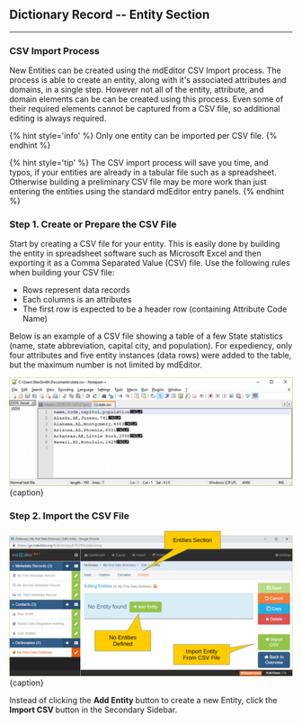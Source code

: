 ## Dictionary Record -- Entity Section
---

### CSV Import Process

New <span class="md-panel">Entities</span> can be created using the mdEditor CSV Import process.  The process is able to create an entity, along with it's associated attributes and domains, in a single step.  However not all of the entity, attribute, and domain elements can be can be created using this process.  Even some of their required elements cannot be captured from a CSV file, so additional editing is always required.  

{% hint style='info' %}
  Only one entity can be imported per CSV file.
{% endhint %}

{% hint style='tip' %}
  The CSV import process will save you time, and typos, if your entities are already in a tabular file such as a spreadsheet.  Otherwise building a preliminary CSV file may be more work than just entering the entities using the standard mdEditor entry panels.
{% endhint %}

### Step 1. Create or Prepare the CSV File

Start by creating a CSV file for your entity.  This is easily done by building the entity in spreadsheet software such as Microsoft Excel and then exporting it as a Comma Separated Value (CSV) file. Use the following rules when building your CSV file:

 * Rows represent data records
 * Each columns is an attributes
 * The first row is expected to be a header row (containing <span class="md-panel">Attribute</span> <span class="md-element">Code Name</span>)

Below is an example of a CSV file showing a table of a few State statistics (name, state abbreviation, capital city, and population).  For expediency, only four attributes and five entity instances (data rows) were added to the table, but the maximum number is not limited by mdEditor.
 
![Example CSV File](/assets/reference/edit-objects/dictionary/entities/sampleCSV.png){caption}

### Step 2. Import the CSV File


![Entity Edit Window with no Entities Defined](/assets/reference/edit-objects/dictionary/entities/dictionary-entity1.png){caption}

Instead of clicking the <strong><span class="btn btn-success btn-xs"> <i class="fa fa-plus"> </i> Add Entity</span> </strong> button to create a new <span class="md-panel">Entity</span>, click the <strong><span class="btn btn-success btn-xs"> <i class="fa fa-sign-in"> </i> Import CSV</span> </strong> button in the <span class="md-window">Secondary Sidebar</span>. 
